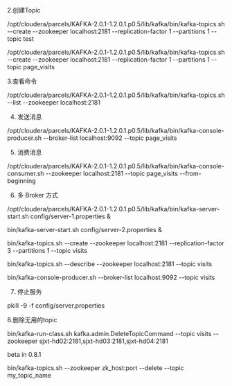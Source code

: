 2.创建Topic

/opt/cloudera/parcels/KAFKA-2.0.1-1.2.0.1.p0.5/lib/kafka/bin/kafka-topics.sh --create --zookeeper localhost:2181 --replication-factor 1 --partitions 1 --topic test

/opt/cloudera/parcels/KAFKA-2.0.1-1.2.0.1.p0.5/lib/kafka/bin/kafka-topics.sh --create --zookeeper localhost:2181 --replication-factor 1 --partitions 1 --topic page_visits

 

3.查看命令

/opt/cloudera/parcels/KAFKA-2.0.1-1.2.0.1.p0.5/lib/kafka/bin/kafka-topics.sh --list --zookeeper localhost:2181

4.  发送消息

/opt/cloudera/parcels/KAFKA-2.0.1-1.2.0.1.p0.5/lib/kafka/bin/kafka-console-producer.sh --broker-list localhost:9092 --topic page_visits

5.  消费消息

/opt/cloudera/parcels/KAFKA-2.0.1-1.2.0.1.p0.5/lib/kafka/bin/kafka-console-consumer.sh --zookeeper localhost:2181 --topic page_visits --from-beginning

6.  多 Broker 方式

 

/opt/cloudera/parcels/KAFKA-2.0.1-1.2.0.1.p0.5/lib/kafka/bin/kafka-server-start.sh config/server-1.properties &

bin/kafka-server-start.sh config/server-2.properties &

bin/kafka-topics.sh --create --zookeeper localhost:2181 --replication-factor 3 --partitions 1 --topic visits

bin/kafka-topics.sh --describe --zookeeper localhost:2181 --topic visits

bin/kafka-console-producer.sh --broker-list localhost:9092 --topic visits

7.  停止服务

pkill -9 -f config/server.properties

 
8.删除无用的topic

bin/kafka-run-class.sh kafka.admin.DeleteTopicCommand --topic visits --zookeeper sjxt-hd02:2181,sjxt-hd03:2181,sjxt-hd04:2181

 

beta in 0.8.1

bin/kafka-topics.sh --zookeeper zk_host:port --delete --topic my_topic_name